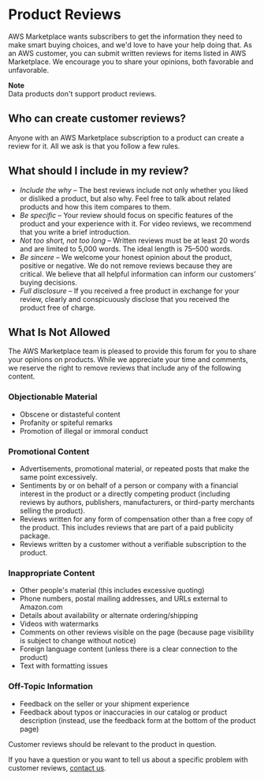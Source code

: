 # Product Reviews<a name="buyer-product-reviews"></a>

AWS Marketplace wants subscribers to get the information they need to make smart buying choices, and we'd love to have your help doing that\. As an AWS customer, you can submit written reviews for items listed in AWS Marketplace\. We encourage you to share your opinions, both favorable and unfavorable\. 

**Note**  
Data products don't support product reviews\.

## Who can create customer reviews?<a name="who-can-create-customer-reviews"></a>

 Anyone with an AWS Marketplace subscription to a product can create a review for it\. All we ask is that you follow a few rules\. 

## What should I include in my review?<a name="what-should-i-include-in-my-review"></a>
+  *Include the why* – The best reviews include not only whether you liked or disliked a product, but also why\. Feel free to talk about related products and how this item compares to them\. 
+  *Be specific* – Your review should focus on specific features of the product and your experience with it\. For video reviews, we recommend that you write a brief introduction\. 
+  *Not too short, not too long* – Written reviews must be at least 20 words and are limited to 5,000 words\. The ideal length is 75–500 words\. 
+  *Be sincere* – We welcome your honest opinion about the product, positive or negative\. We do not remove reviews because they are critical\. We believe that all helpful information can inform our customers’ buying decisions\. 
+  *Full disclosure* – If you received a free product in exchange for your review, clearly and conspicuously disclose that you received the product free of charge\. 

## What Is Not Allowed<a name="whats-not-allowed"></a>

 The AWS Marketplace team is pleased to provide this forum for you to share your opinions on products\. While we appreciate your time and comments, we reserve the right to remove reviews that include any of the following content\.

### Objectionable Material<a name="objectionable-material"></a>
+  Obscene or distasteful content 
+  Profanity or spiteful remarks 
+  Promotion of illegal or immoral conduct 

### Promotional Content<a name="promotional-content"></a>
+  Advertisements, promotional material, or repeated posts that make the same point excessively\.
+  Sentiments by or on behalf of a person or company with a financial interest in the product or a directly competing product \(including reviews by authors, publishers, manufacturers, or third\-party merchants selling the product\)\.
+  Reviews written for any form of compensation other than a free copy of the product\. This includes reviews that are part of a paid publicity package\.
+  Reviews written by a customer without a verifiable subscription to the product\.

### Inappropriate Content<a name="inappropriate-content"></a>
+  Other people's material \(this includes excessive quoting\) 
+  Phone numbers, postal mailing addresses, and URLs external to Amazon\.com 
+  Details about availability or alternate ordering/shipping 
+  Videos with watermarks 
+  Comments on other reviews visible on the page \(because page visibility is subject to change without notice\) 
+  Foreign language content \(unless there is a clear connection to the product\) 
+  Text with formatting issues 

### Off\-Topic Information<a name="off-topic-information"></a>
+  Feedback on the seller or your shipment experience 
+  Feedback about typos or inaccuracies in our catalog or product description \(instead, use the feedback form at the bottom of the product page\) 

 Customer reviews should be relevant to the product in question\. 

 If you have a question or you want to tell us about a specific problem with customer reviews, [contact us](https://aws.amazon.com/marketplace/help/contact-us)\. 